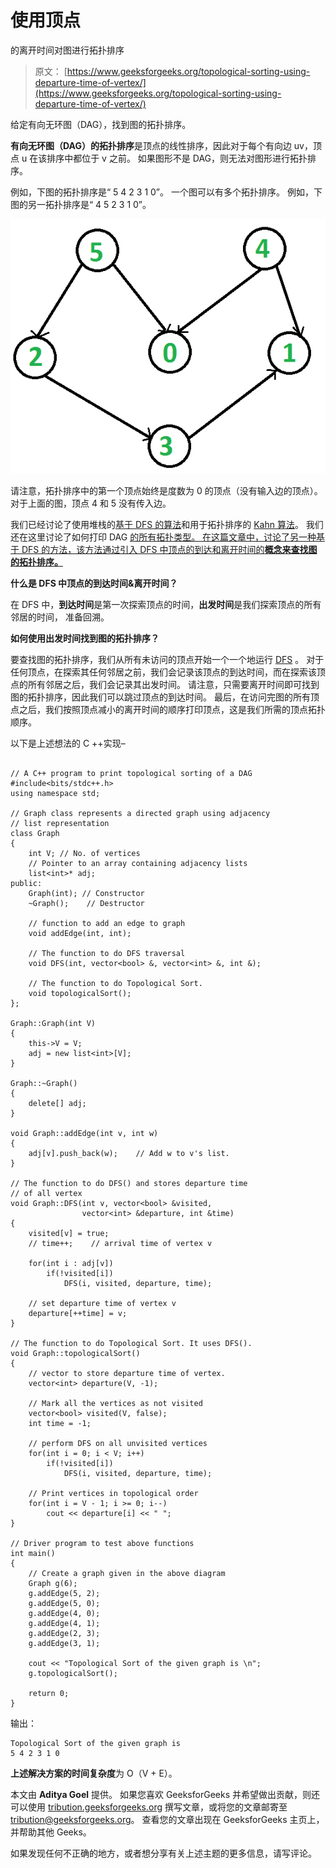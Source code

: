 # 使用顶点

的离开时间对图进行拓扑排序

> 原文： [https://www.geeksforgeeks.org/topological-sorting-using-departure-time-of-vertex/](https://www.geeksforgeeks.org/topological-sorting-using-departure-time-of-vertex/)

给定有向无环图（DAG），找到图的拓扑排序。

**有向无环图（DAG）的拓扑排序**是顶点的线性排序，因此对于每个有向边 uv，顶点 u 在该排序中都位于 v 之前。 如果图形不是 DAG，则无法对图形进行拓扑排序。

例如，下图的拓扑排序是“ 5 4 2 3 1 0”。 一个图可以有多个拓扑排序。 例如，下图的另一拓扑排序是“ 4 5 2 3 1 0”。

![Topological Sort](img/31b4664cf71d036d9996a080b294e13a.png)

请注意，拓扑排序中的第一个顶点始终是度数为 0 的顶点（没有输入边的顶点）。 对于上面的图，顶点 4 和 5 没有传入边。

我们已经讨论了使用堆栈的[基于 DFS 的算法](https://www.geeksforgeeks.org/topological-sorting/)和用于拓扑排序的 [Kahn 算法](https://www.geeksforgeeks.org/topological-sorting-indegree-based-solution/)。 我们还在这里讨论了如何打印 DAG [的所有拓扑类型。 在这篇文章中，讨论了另一种基于 DFS 的方法，该方法通过引入 DFS 中顶点的到达和离开时间的**概念来查找图的拓扑排序。**](https://www.geeksforgeeks.org/all-topological-sorts-of-a-directed-acyclic-graph/)

**什么是 DFS 中顶点的到达时间&离开时间？**

在 DFS 中，**到达时间**是第一次探索顶点的时间，**出发时间**是我们探索顶点的所有邻居的时间， 准备回溯。

**如何使用出发时间找到图的拓扑排序？**

要查找图的拓扑排序，我们从所有未访问的顶点开始一个一个地运行 [DFS](https://www.geeksforgeeks.org/depth-first-traversal-for-a-graph/) 。 对于任何顶点，在探索其任何邻居之前，我们会记录该顶点的到达时间，而在探索该顶点的所有邻居之后，我们会记录其出发时间。 请注意，只需要离开时间即可找到图的拓扑排序，因此我们可以跳过顶点的到达时间。 最后，在访问完图的所有顶点之后，我们按照顶点减小的离开时间的顺序打印顶点，这是我们所需的顶点拓扑顺序。

以下是上述想法的 C ++实现–

```

// A C++ program to print topological sorting of a DAG 
#include<bits/stdc++.h> 
using namespace std; 

// Graph class represents a directed graph using adjacency  
// list representation 
class Graph 
{ 
    int V; // No. of vertices 
    // Pointer to an array containing adjacency lists 
    list<int>* adj; 
public: 
    Graph(int); // Constructor 
    ~Graph();    // Destructor 

    // function to add an edge to graph 
    void addEdge(int, int); 

    // The function to do DFS traversal 
    void DFS(int, vector<bool> &, vector<int> &, int &); 

    // The function to do Topological Sort. 
    void topologicalSort(); 
}; 

Graph::Graph(int V) 
{ 
    this->V = V; 
    adj = new list<int>[V]; 
} 

Graph::~Graph() 
{ 
    delete[] adj; 
} 

void Graph::addEdge(int v, int w) 
{ 
    adj[v].push_back(w);    // Add w to v's list. 
} 

// The function to do DFS() and stores departure time  
// of all vertex 
void Graph::DFS(int v, vector<bool> &visited,  
                vector<int> &departure, int &time) 
{ 
    visited[v] = true; 
    // time++;    // arrival time of vertex v 

    for(int i : adj[v]) 
        if(!visited[i]) 
            DFS(i, visited, departure, time); 

    // set departure time of vertex v 
    departure[++time] = v; 
} 

// The function to do Topological Sort. It uses DFS(). 
void Graph::topologicalSort() 
{ 
    // vector to store departure time of vertex. 
    vector<int> departure(V, -1); 

    // Mark all the vertices as not visited 
    vector<bool> visited(V, false); 
    int time = -1; 

    // perform DFS on all unvisited vertices 
    for(int i = 0; i < V; i++) 
        if(!visited[i]) 
            DFS(i, visited, departure, time); 

    // Print vertices in topological order 
    for(int i = V - 1; i >= 0; i--) 
        cout << departure[i] << " "; 
} 

// Driver program to test above functions 
int main() 
{ 
    // Create a graph given in the above diagram 
    Graph g(6); 
    g.addEdge(5, 2); 
    g.addEdge(5, 0); 
    g.addEdge(4, 0); 
    g.addEdge(4, 1); 
    g.addEdge(2, 3); 
    g.addEdge(3, 1); 

    cout << "Topological Sort of the given graph is \n"; 
    g.topologicalSort(); 

    return 0; 
} 

```

输出：

```
Topological Sort of the given graph is 
5 4 2 3 1 0 

```

**上述解决方案的时间复杂度**为 O（V + E）。

本文由 **Aditya Goel** 提供。 如果您喜欢 GeeksforGeeks 并希望做出贡献，则还可以使用 [tribution.geeksforgeeks.org](http://www.contribute.geeksforgeeks.org) 撰写文章，或将您的文章邮寄至 tribution@geeksforgeeks.org。 查看您的文章出现在 GeeksforGeeks 主页上，并帮助其他 Geeks。

如果发现任何不正确的地方，或者想分享有关上述主题的更多信息，请写评论。

